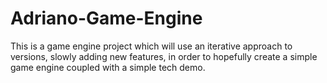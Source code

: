 # Adriano-Game-Engine
This is a game engine project which will use an iterative approach to versions, slowly adding new features, in order to hopefully create a simple game engine coupled with a simple tech demo.
